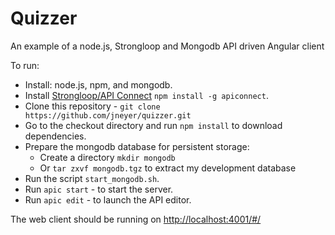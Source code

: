 # Quizzer

An example of a node.js, Strongloop and Mongodb API driven Angular client

To run:

* Install: node.js, npm, and mongodb.
* Install [Strongloop/API Connect](https://https://strongloop.com/) `npm install -g apiconnect`.
* Clone this repository - `git clone https://github.com/jneyer/quizzer.git`
* Go to the checkout directory and run `npm install` to download dependencies.
* Prepare the mongodb database for persistent storage:
    * Create a directory `mkdir mongodb`
    * Or `tar zxvf mongodb.tgz` to extract my development database
* Run the script `start_mongodb.sh`.
* Run `apic start` - to start the server.
* Run `apic edit` - to launch the API editor.

The web client should be running on [http://localhost:4001/#/](http://localhost:4001/#/)
